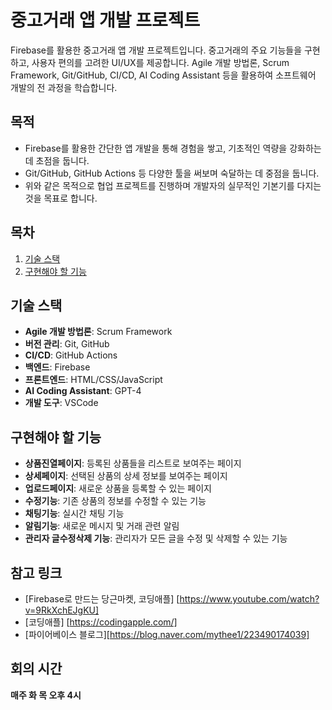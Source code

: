 # 중고거래 앱 개발 프로젝트

Firebase를 활용한 중고거래 앱 개발 프로젝트입니다. 중고거래의 주요 기능들을 구현하고, 사용자 편의를 고려한 UI/UX를 제공합니다. Agile 개발 방법론, Scrum Framework, Git/GitHub, CI/CD, AI Coding Assistant 등을 활용하여 소프트웨어 개발의 전 과정을 학습합니다.

## 목적
* Firebase를 활용한 간단한 앱 개발을 통해 경험을 쌓고, 기초적인 역량을 강화하는 데 초점을 둡니다.
* Git/GitHub, GitHub Actions 등 다양한 툴을 써보며 숙달하는 데 중점을 둡니다.
* 위와 같은 목적으로 협업 프로젝트를 진행하며 개발자의 실무적인 기본기를 다지는 것을 목표로 합니다.

## 목차
1. [기술 스택](#기술-스택)
2. [구현해야 할 기능](#구현해야-할-기능)

## 기술 스택
- **Agile 개발 방법론**: Scrum Framework
- **버전 관리**: Git, GitHub
- **CI/CD**: GitHub Actions
- **백엔드**: Firebase
- **프론트엔드**: HTML/CSS/JavaScript
- **AI Coding Assistant**: GPT-4
- **개발 도구**: VSCode

## 구현해야 할 기능
- **상품진열페이지**: 등록된 상품들을 리스트로 보여주는 페이지
- **상세페이지**: 선택된 상품의 상세 정보를 보여주는 페이지
- **업로드페이지**: 새로운 상품을 등록할 수 있는 페이지
- **수정기능**: 기존 상품의 정보를 수정할 수 있는 기능
- **채팅기능**: 실시간 채팅 기능
- **알림기능**: 새로운 메시지 및 거래 관련 알림
- **관리자 글수정삭제 기능**: 관리자가 모든 글을 수정 및 삭제할 수 있는 기능

## 참고 링크
* [Firebase로 만드는 당근마켓, 코딩애플] [https://www.youtube.com/watch?v=9RkXchEJgKU]
* [코딩애플] [https://codingapple.com/]
* [파이어베이스 블로그][https://blog.naver.com/mythee1/223490174039]
  
## 회의 시간
  **매주 화 목 오후 4시**
